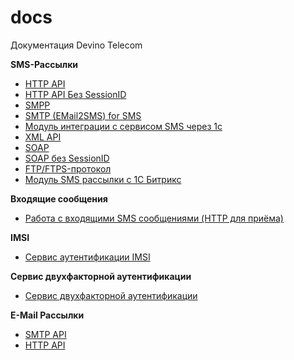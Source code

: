 # docs
Документация Devino Telecom

**SMS-Рассылки**

* [HTTP API](httpapi.rst)
* [HTTP API Без SessionID](httpapiv2.rst)
* [SMPP](smpp.rst)
* [SMTP (EMail2SMS) for SMS](smtp.rst)
* [Модуль интеграции с сервисом SMS через 1с](modyl1c.rst)
* [XML API](xml.rst)
* [SOAP](soap.rst)
* [SOAP без SessionID](soapv2.rst)
* [FTP/FTPS-протокол](ftps.rst)
* [Модуль SMS рассылки с 1С Битрикс](1cbitrix.rst)


**Входящие сообщения**

* [Работа с входящими SMS сообщениями (HTTP для приёма)](httppriem.rst)


**IMSI**

* [Сервис аутентификации IMSI](imsi.rst)

**Сервис двухфакторной аутентификации**

* [Сервис двухфакторной аутентификации](phoneverification.rst)


**E-Mail Рассылки**

* [SMTP API](emailsmtp.rst)
* [HTTP API](emailhttp.rst)
